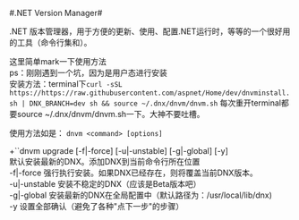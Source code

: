 #.NET Version Manager#

.NET 版本管理器，用于方便的更新、使用、配置.NET运行时，等等的一个很好用的工具（命令行集和）。

这里简单mark一下使用方法  
ps：刚刚遇到一个坑，因为是用户态进行安装  
安装方法：terminal下``curl -sSL https://https://raw.githubusercontent.com/aspnet/Home/dev/dnvminstall.sh | DNX_BRANCH=dev sh && source ~/.dnx/dnvm/dnvm.sh``  每次重开terminal都要source ~/.dnx/dnvm/dnvm.sh一下。大神不要吐槽。

使用方法如是： ``dnvm <command> [options]``  

+``dnvm upgrade [-f|-force] [-u|-unstable] [-g|-global] [-y]  
默认安装最新的DNX。添加DNX到当前命令行所在位置  
-f|-force 强行执行安装。如果DNX已经存在，则将覆盖当前DNX版本。  
-u|-unstable 安装不稳定的DNX（应该是Beta版本吧）  
-g|-global 安装最新的DNX在全局配置中（默认路径为：/usr/local/lib/dnx)  
-y 设置全部确认（避免了各种"点下一步"的步骤）


